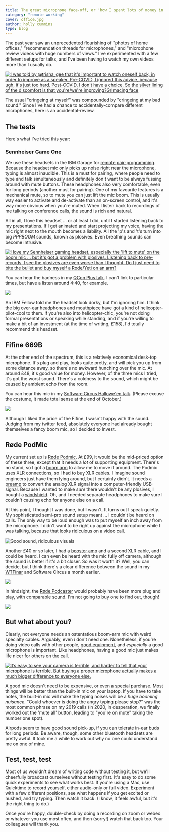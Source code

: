```yaml
---
title: The great microphone face-off, or 'how I spent lots of money in 2020'
category: "remote working"
cover: office.jpg
author: holly cummins
type: blog
---
```


The past year saw an unprecedented flourishing of "photos of home offices," "recommendation threads for microphones," and "microphone review videos with huge numbers of views."
I've experimented with a few different setups for talks, and I've been having to watch my own videos more than I usually do.

[![I was told by @trisha_gee that it's important to watch oneself back, in order to improve as a speaker. Pre-COVID, I ignored this advice, because ugh, it's just too hard. Post-COVID, I don't have a choice. So the silver lining of the discomfort is that you're/we're improving?Grimacing face](tweet-discomfort.png)](https://twitter.com/holly_cummins/status/1359133886215839747)

The usual "cringeing at myself" was compounded by "cringeing at my bad sound." Since I've had a chance to accidentally-compare different microphones, here is an accidental-review.

## The tests

Here's what I've tried this year:

### Sennheiser Game One

We use these headsets in the IBM Garage for [remote pair-programming](https://www.ibm.com/garage/method/practices/code/remote-pair-programming/). Because the headset mic only picks up noise right near the microphone, typing is almost inaudible. This is a must for pairing, where people need to type and talk simultaneously and definitely don't want to be always fussing around with mute buttons. These headphones also very comfortable, even for long periods (another must for pairing). One of my favourite features is a mechanical mute, so to mute you can just lift the mic boom. This is usually way easier to activate and de-activate than an on-screen control, and it's way more obvious when you're muted. When I listen back to recordings of me talking on conference calls, the sound is rich and natural.

All in all, I love this headset ... or at least I did, until I started listening back to my presentations. If I get animated and start projecting my voice, having the mic right next to the mouth becomes a liability. All the 'p's and 't's turn into big _PPPBOOM_ sounds, known as plosives. Even breathing sounds can become intrusive.

[![I love my Sennheiser gaming headset, especially the 'lift to mute' on the boom mic ... but it's got a problem with plosives. Listening back to pre-records, I see the plosives are even worse than I thought. 
Do I just need to bite the bullet and buy myself a Rode/Yeti on an arm?](plosives-tweet.png)](https://twitter.com/holly_cummins/status/1319649835298017282)

You can hear the badness in my [QCon Plus talk](https://www.infoq.com/presentations/tradeoff-climate-change/). I can't link to particular times, but have a listen around 4:40, for example.

[![](cncf-infoq.png)](https://www.infoq.com/presentations/cloud-native-culture-2020/)

An IBM Fellow told me the headset look dorky, but I'm ignoring him. I think the big over-ear headphones and mouthpiece have got a kind of helicopter-pilot-cool to them.
If you're also into helicopter-chic, you're not doing formal presentations or speaking while standing, and if you're willing to make a bit of an investment (at the time of writing, £158), I'd totally recommend this headset.

## Fifine 669B

At the other end of the spectrum, this is a relatively economical desk-top microphone. It's plug and play, looks quite pretty, and will pick you up from some distance away, so there's no awkward hunching over the mic. At around £48, it's good value for money. However, of the three mics I tried, it's got the worst sound. There's a coldness to the sound, which might be caused by ambient echo from the room.

You can hear this mic in my [Software Circus Hallowe'en talk](https://youtu.be/ZMnTXFDBcQM?t=150). (Please excuse the costume, it made total sense at the end of October.)

[![](software-circus-video.png)](https://youtu.be/ZMnTXFDBcQM?t=150)

Although I liked the price of the Fifine, I wasn't happy with the sound. Judging from my twitter feed, absolutely everyone had already bought themselves a fancy boom mic, so I decided to Invest.

## Røde PodMic

My current set up is [Røde Podmic](https://www.rode.com/microphones/podmic). At £99, it would be the mid-priced option of these three, except that it needs a _lot_ of supporting equipment. There's no stand, so I got a [boom arm](http://www.rode.com/accessories/psa1) to allow me to move it around. The Podmic uses XLR connections, so I had to buy XLR cables. I imagine sound engineers just have them lying around, but I certainly didn't. It needs a [preamp](https://focusrite.com/en/usb-audio-interface/scarlett/scarlett-solo) to convert the analog XLR signal into a computer-friendly USB-signal. Because I wanted to make _sure_ there wouldn't be any plosives, I bought a [windshield](http://www.rode.com/accessories/ws2). Oh, and I needed separate headphones to make sure I couldn't causing echo for anyone else on a call.

At this point, I thought I was done, but I wasn't. It turns out I speak quietly. My sophisticated semi-pro sound setup meant ... I couldn't be heard on calls. The only way to be loud enough was to put myself an inch away from the microphone. I didn't want to be right up against the microphone while I was talking, because that looks ridiculous on a video call.

![Good sound, ridiculous visuals](not-good-look.png)

Another £40 or so later, I had a [booster amp](https://www.klarkteknik.com/product.html?modelCode=P0DPA) and a second XLR cable, and I could be heard. I can even be heard with the mic fully off camera, although the sound is better if it's a bit closer. So was it worth it? Well, you can decide, but I think there's a clear difference between the sound in my [WTFinar](https://youtu.be/ltsoNNTkd_g?t=1444) and Software Circus a month earlier.

[![](wtfinar.png)](https://youtu.be/ltsoNNTkd_g?t=1444)

In hindsight, the [Røde Podcaster](http://www.rode.com/microphones/podcaster) would probably have been more plug and play, with comparable sound. I'm not going to buy one to find out, though!

[![](sebi-blanc.png)](https://twitter.com/sebi2706/status/1359896702954729476)

## But what about you?

Clearly, not everyone needs an ostentatious boom-arm mic with weird specialty cables. Arguably, even _I_ don't need one. Nonetheless, if you're doing video calls with other people, [good equipment](https://enterprisersproject.com/article/2021/1/remote-working-10-lessons-leaders-2021), and _especially_ a good microphone is important. Like headphones, having a good mic just makes life nicer for others on the call.

[![It’s easy to see your camera is terrible, and harder to tell that your microphone is terrible. But buying a proper microphone actually makes a much bigger difference to everyone else.](mic-altruism.png)](https://twitter.com/benedictevans/status/1359529351503622153)

A good mic doesn't need to be expensive, or even a special purchase. Most things will be better than the built-in mic on your laptop. If you have to take notes, the built-in mic will make the typing noises will be a _huge booming nuisance_. "Could whoever is doing the angry typing please stop?" was the most common phrase on my 2019 calls (in 2020, in desperation, we finally worked out the 'mute all' button, leading to "you're on mute" taking the number one spot).

Airpods seem to have good sound pick-up, if you can tolerate in-ear buds for long periods. Be aware, though, some other bluetooth headsets are pretty awful. It took me a while to work out why no one could understand me on one of mine.

## Test, test, test

Most of us wouldn't dream of writing code without testing it, but we'll cheerfully broadcast ourselves without testing first. It's easy to do some quick experiments to see what works best. If you're using a Mac, use Quicktime to record yourself, either audio-only or full video. Experiment with a few different positions, see what happens if you get excited or hushed, and try typing. Then watch it back. (I know, it feels awful, but it's the right thing to do.)

Once you're happy, double-check by doing a recording on zoom or webex or whatever you use most often, and then (sorry!) watch that back too. Your colleagues will thank you.

